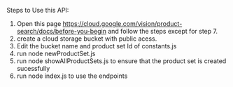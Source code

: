 Steps to Use this API:

1. Open this page https://cloud.google.com/vision/product-search/docs/before-you-begin and follow the steps except for step 7.
2. create a cloud storage bucket with public acess.
3. Edit the bucket name and product set Id of constants.js
4. run node newProductSet.js
5. run node showAllProductSets.js to ensure that the product set is created sucessfully
6. run node index.js to use the endpoints
